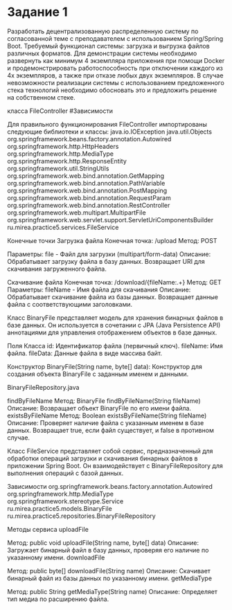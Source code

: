 # Задание 1

Разработать децентрализованную распределенную систему по согласованной теме с преподавателем с использованием Spring/Spring Boot.
Требуемый функционал системы: загрузка и выгрузка файлов различных форматов.
Для демонстрации системы необходимо развернуть как минимум 4 экземпляра приложения при помощи Docker и продемонстрировать работоспособность при отключении каждого из 4х экземпляров, а также при отказе любых двух экземпляров.
В случае невозможности реализации системы с использованием предложенного стека технологий необходимо обосновать это и предложить решение на собственном стеке.


класса FileController
#Зависимости

Для правильного функционирования FileController импортированы следующие библиотеки и классы:
java.io.IOException
java.util.Objects
org.springframework.beans.factory.annotation.Autowired
org.springframework.http.HttpHeaders
org.springframework.http.MediaType
org.springframework.http.ResponseEntity
org.springframework.util.StringUtils
org.springframework.web.bind.annotation.GetMapping
org.springframework.web.bind.annotation.PathVariable
org.springframework.web.bind.annotation.PostMapping
org.springframework.web.bind.annotation.RequestParam
org.springframework.web.bind.annotation.RestController
org.springframework.web.multipart.MultipartFile
org.springframework.web.servlet.support.ServletUriComponentsBuilder
ru.mirea.practice5.services.FileService

  Конечные точки
  Загрузка файла
  Конечная точка: /upload
  Метод: POST

  Параметры:
  file - Файл для загрузки (multipart/form-data)
  Описание: Обрабатывает загрузку файла в базу данных. Возвращает URI для скачивания загруженного файла.

  Скачивание файла
  Конечная точка: /download/{fileName:.+}
  Метод: GET
  Параметры:
  fileName - Имя файла для скачивания
  Описание: Обрабатывает скачивание файла из базы данных. Возвращает данные файла с соответствующими заголовками.

Класс BinaryFile представляет модель для хранения бинарных файлов в базе данных. Он используется в сочетании с JPA (Java Persistence API) аннотациями для управления отображением объектов в базе данных.

Поля Класса
  id: Идентификатор файла (первичный ключ).
  fileName: Имя файла.
  fileData: Данные файла в виде массива байт.

Конструктор
  BinaryFile(String name, byte[] data): Конструктор для создания объекта BinaryFile с заданным именем и данными.


BinaryFileRepository.java

findByFileName
Метод: 
  BinaryFile findByFileName(String fileName)
Описание: Возвращает объект BinaryFile по его имени файла.
existsByFileName
Метод: 
  Boolean existsByFileName(String fileName)
Описание: Проверяет наличие файла с указанным именем в базе данных. Возвращает true, если файл существует, и false в противном случае.



Класс FileService представляет собой сервис, предназначенный для обработки операций загрузки и скачивания бинарных файлов в приложении Spring Boot. Он взаимодействует с BinaryFileRepository для выполнения операций с базой данных.

Зависимости
  org.springframework.beans.factory.annotation.Autowired
  org.springframework.http.MediaType
  org.springframework.stereotype.Service
  ru.mirea.practice5.models.BinaryFile
  ru.mirea.practice5.repositories.BinaryFileRepository

Методы сервиса
uploadFile

Метод: 
  public void uploadFile(String name, byte[] data)
Описание: Загружает бинарный файл в базу данных, проверяя его наличие по указанному имени.
downloadFile

Метод: 
  public byte[] downloadFile(String name)
Описание: Скачивает бинарный файл из базы данных по указанному имени.
getMediaType

Метод: 
  public String getMediaType(String name)
Описание: Определяет тип медиа по расширению файла.
